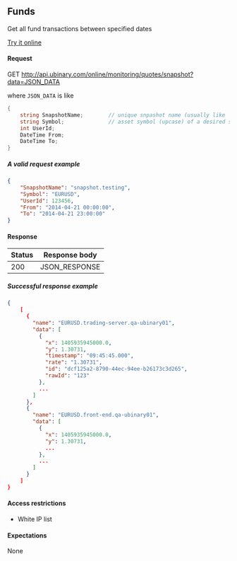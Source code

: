 ﻿## Funds

Get all fund transactions between specified dates

[Try it online](http://api.ubinary.com/nunit/page/online.html)


#### Request

GET http://api.ubinary.com/online/monitoring/quotes/snapshot?data=JSON_DATA

where `JSON_DATA` is like

```C#
{
    string SnapshotName;        // unique snpashot name (usually like 'snapshot.TAG-OR-ID'
    string Symbol;              // asset symbol (upcase) of a desired snapshot 
    int UserId;                 
    DateTime From;              
    DateTime To;                
}
```

##### A valid request example

```json
{
    "SnapshotName": "snapshot.testing",
    "Symbol": "EURUSD",
    "UserId": 123456,
    "From": "2014-04-21 00:00:00",
    "To": "2014-04-21 23:00:00"
}
```


#### Response

Status | Response body
-------|--------------
200    | JSON_RESPONSE


##### Successful response example

```json
{
    [
      {
        "name": "EURUSD.trading-server.qa-ubinary01",
        "data": [
          {
            "x": 1405935945000.0,
            "y": 1.30731,
            "timestamp": "09:45:45.000",
            "rate": "1.30731",
            "id": "dcf125a2-8790-44ec-94ee-b26173c3d265",
            "rawId": "123"
          },
          ...
        ]
      },
      {
        "name": "EURUSD.front-end.qa-ubinary01",
        "data": [
          {
            "x": 1405935945000.0,
            "y": 1.30731,
            ...
          },
          ...
        ]
      }
    ]
}
```


#### Access restrictions

- White IP list


#### Expectations

None
